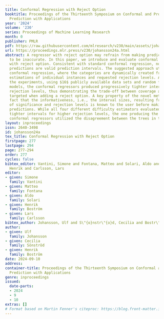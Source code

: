 ```yaml
---
title: Conformal Regression with Reject Option
booktitle: Proceedings of the Thirteenth Symposium on Conformal and Probabilistic
  Prediction with Applications
year: '2024'
volume: '230'
series: Proceedings of Machine Learning Research
month: 0
publisher: PMLR
pdf: https://raw.githubusercontent.com/mlresearch/v230/main/assets/johansson24a/johansson24a.pdf
url: https://proceedings.mlr.press/v230/johansson24a.html
abstract: A regressor with reject option may refrain from making predictions expected
  to be inaccurate. In this paper, we introduce and evaluate conformal regression
  with reject option. Consistent with standard conformal regression, non-rejected
  predictions are valid prediction intervals. The suggested approach utilizes Mondrian
  conformal regression, where the categories are dynamically created from difficulty
  estimations of individual instances and requested rejection levels. As shown in
  the experiments, using $16$ publicly available data sets and random forests as underlying
  models, the conformal regressors produced progressively tighter intervals for higher
  rejection levels, thus demonstrating the trade-off between coverage and informativeness
  targeted when adding a reject option. A key property of the novel method is the
  fact that the informativeness, i.e., the interval sizes, resulting from any combination
  of significance and rejection levels is known to the user before making any test
  predictions. While all four different difficulty estimators evaluated led to consistently
  tighter intervals for higher rejection levels, the one producing the most efficient
  conformal regressors utilized the disagreement between the trees in the Random forest.
layout: inproceedings
issn: 2640-3498
id: johansson24a
tex_title: Conformal Regression with Reject Option
firstpage: 277
lastpage: 294
page: 277-294
order: 277
cycles: false
bibtex_editor: Vantini, Simone and Fontana, Matteo and Solari, Aldo and Bostr\"{o}m,
  Henrik and Carlsson, Lars
editor:
- given: Simone
  family: Vantini
- given: Matteo
  family: Fontana
- given: Aldo
  family: Solari
- given: Henrik
  family: Boström
- given: Lars
  family: Carlsson
bibtex_author: Johansson, Ulf and S\"{o}nstr\"{o}d, Cecilia and Bostr\"{o}m, Henrik
author:
- given: Ulf
  family: Johansson
- given: Cecilia
  family: Sönströd
- given: Henrik
  family: Boström
date: 2024-09-10
address:
container-title: Proceedings of the Thirteenth Symposium on Conformal and Probabilistic
  Prediction with Applications
genre: inproceedings
issued:
  date-parts:
  - 2024
  - 9
  - 10
extras: []
# Format based on Martin Fenner's citeproc: https://blog.front-matter.io/posts/citeproc-yaml-for-bibliographies/
---
```

